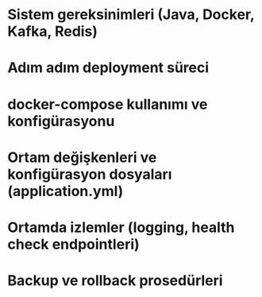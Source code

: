 # Sistem gereksinimleri (Java, Docker, Kafka, Redis)

# Adım adım deployment süreci

# docker-compose kullanımı ve konfigürasyonu

# Ortam değişkenleri ve konfigürasyon dosyaları (application.yml)

# Ortamda izlemler (logging, health check endpointleri)

# Backup ve rollback prosedürleri